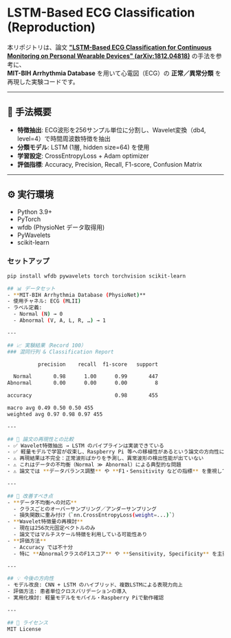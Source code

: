 # LSTM-Based ECG Classification (Reproduction)

本リポジトリは、論文 **["LSTM-Based ECG Classification for Continuous Monitoring on Personal Wearable Devices" (arXiv:1812.04818)](https://arxiv.org/abs/1812.04818)** の手法を参考に、  
**MIT-BIH Arrhythmia Database** を用いて心電図（ECG）の **正常／異常分類** を再現した実験コードです。  

---

## 🚀 手法概要
- **特徴抽出**: ECG波形を256サンプル単位に分割し、Wavelet変換（db4, level=4）で時間周波数特徴を抽出  
- **分類モデル**: LSTM (1層, hidden size=64) を使用  
- **学習設定**: CrossEntropyLoss + Adam optimizer  
- **評価指標**: Accuracy, Precision, Recall, F1-score, Confusion Matrix  

---

## ⚙️ 実行環境
- Python 3.9+  
- PyTorch  
- wfdb (PhysioNet データ取得用)  
- PyWavelets  
- scikit-learn  

### セットアップ
```bash
pip install wfdb pywavelets torch torchvision scikit-learn

## 📊 データセット
- **MIT-BIH Arrhythmia Database (PhysioNet)**  
- 使用チャネル: ECG (MLII)  
- ラベル定義:  
  - Normal (N) → 0  
  - Abnormal (V, A, L, R, …) → 1  

---

## 📈 実験結果（Record 100）
### 混同行列 & Classification Report

          precision    recall  f1-score   support

  Normal       0.98      1.00      0.99       447
Abnormal       0.00      0.00      0.00         8

accuracy                           0.98       455

macro avg 0.49 0.50 0.50 455
weighted avg 0.97 0.98 0.97 455

---

## 📝 論文の再現性との比較
- ✅ Wavelet特徴抽出 → LSTM のパイプラインは実装できている  
- ✅ 軽量モデルで学習が収束し、Raspberry Pi 等への移植性があるという論文の方向性には合致  
- ⚠️ 再現結果は不完全：正常波形ばかりを予測し、異常波形の検出性能が出ていない  
- ⚠️ これはデータの不均衡（Normal ≫ Abnormal）による典型的な問題  
- ⚠️ 論文では **データバランス調整** や **F1・Sensitivity などの指標** を重視していた  

---

## 🔧 改善すべき点
- **データ不均衡への対応**
  - クラスごとのオーバーサンプリング／アンダーサンプリング  
  - 損失関数に重み付け（`nn.CrossEntropyLoss(weight=...)`）  
- **Wavelet特徴量の再検討**
  - 現在は256次元固定ベクトルのみ  
  - 論文ではマルチスケール特徴を利用している可能性あり  
- **評価方法**
  - Accuracy では不十分  
  - 特に **AbnormalクラスのF1スコア** や **Sensitivity, Specificity** を主要指標にすべき  

---

## 💡 今後の方向性
- モデル改良: CNN + LSTM のハイブリッド、複数LSTMによる表現力向上  
- 評価方法: 患者単位クロスバリデーションの導入  
- 実用化検討: 軽量モデルをモバイル・Raspberry Piで動作確認  

---

## 📜 ライセンス
MIT License
